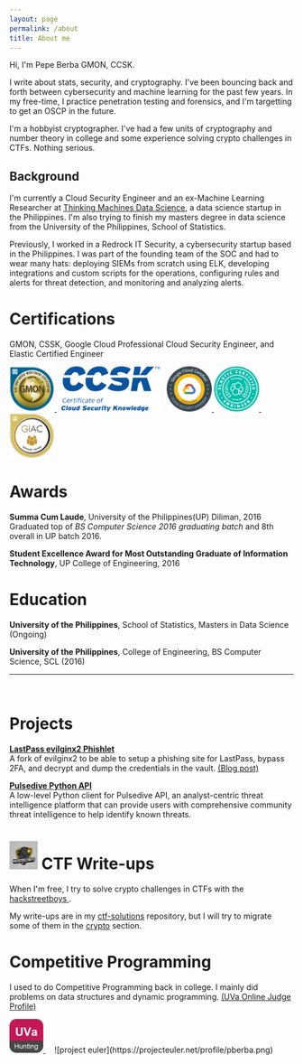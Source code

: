 ```yaml
---
layout: page
permalink: /about
title: About me
---
```


Hi, I'm Pepe Berba GMON, CCSK. 

I write about stats, security, and cryptography. I've been bouncing back and forth between cybersecurity and machine learning for the past few years. In my free-time, I practice penetration testing and forensics, and I'm targetting to get an OSCP in the future.

I'm a hobbyist cryptographer. I've had a few units of cryptography and number theory in college and some experience solving crypto challenges in CTFs. Nothing serious.


Background 
----------

I'm currently a Cloud Security Engineer and an ex-Machine Learning Researcher at [Thinking Machines Data
Science](https://thinkingmachin.es/), a data science startup in the Philippines. I'm also trying to finish my masters degree in data science from the University of the Philippines, School of Statistics.

Previously, I worked in a Redrock IT Security, a cybersecurity startup based in the Philippines. I was part of the founding team of the SOC and had to wear many hats: deploying SIEMs from scratch using ELK, developing integrations and custom scripts for the operations, configuring rules and alerts for threat detection, and monitoring and analyzing alerts.


Certifications 
==============

GMON, CSSK, Google Cloud Professional Cloud Security Engineer, and Elastic Certified Engineer

<a href="https://www.youracclaim.com/badges/c7ae4456-e13e-43a8-8ce8-27c58fb4673c/linked_in_profile">
	<img id="gmon" width="80" height="80" src="/assets/badges/gmon.png" alt="GMON"/>
</a> &nbsp;
<img id="ccsk" height="80" src="/assets/badges/ccsk.png" alt="CCSK"/> &nbsp;
<a href="https://www.credential.net/566b635d-1898-415d-94a8-c9601a729e0f">
	<img id="gcp_cloud_sec" width="80" height="80" src="/assets/badges/gcp_cloud_sec.png" alt="gcp cloud sec"/>
</a>
<a href="https://badge.trueability.com/issued_certifications/Ymdk6XBWEzK.html">
	<img id="elastic" width="80" height="80" src="/assets/badges/elastic.png" alt="elastic"/>
</a> &nbsp;
<a href="https://www.youracclaim.com/badges/6edaa4a1-2f25-48e6-8a13-3b5cb89b7545/">
	<img id="giac" width="80" height="80" src="/assets/badges/giac_advisory_board.png" alt="advisory board"/>
</a>


Awards
======

**Summa Cum Laude**, University of the Philippines(UP) Diliman, 2016  
Graduated top of _BS Computer Science 2016 graduating batch_ and 8th overall in UP batch 2016.

**Student Excellence Award for Most Outstanding Graduate of Information Technology**, UP College of Engineering,  2016


Education
=========

**University of the Philippines**, School of Statistics, Masters in Data Science (Ongoing)

**University of the Philippines**, College of Engineering, BS Computer Science, SCL (2016)

<hr/>
<br/>

Projects
========

[**LastPass evilginx2 Phishlet**](https://github.com/pberba/evilginx2)  
A fork of evilginx2 to be able to setup a phishing site for LastPass, bypass 2FA, and decrypt and dump the credentials in the vault. [(Blog post)](/security/2020/05/28/lastpass-phishing/)


[**Pulsedive Python API**](https://github.com/pberba/pulsedive-py)  
A low-level Python client for Pulsedive API, an analyst-centric threat intelligence platform that can provide users with comprehensive community threat intelligence to help identify known threats.

<img id="hsb" class="roundpic" width="50" src="/assets/logos/hsb.jpg" alt="HSB"/> CTF Write-ups
=============


When I'm free, I try to solve crypto challenges in CTFs with the <a href="https://hackstreetboys.ph/"> hackstreetboys </a>.

My write-ups are in my [ctf-solutions](https://github.com/pberba/ctf-solutions) repository, but I will try to migrate some of them in the [crypto](/crypto) section.

Competitive Programming
=======================

I used to do Competitive Programming back in college. I mainly did problems on data structures and dynamic programming. [(UVa Online Judge Profile)](https://uhunt.onlinejudge.org/id/103254)

<a href="https://uhunt.onlinejudge.org/id/103254">
	<img id="uhunt" height="60" src="/assets/badges/uhunt.png" alt="uhunt"/>
</a> &nbsp; &nbsp;
![project euler](https://projecteuler.net/profile/pberba.png)

